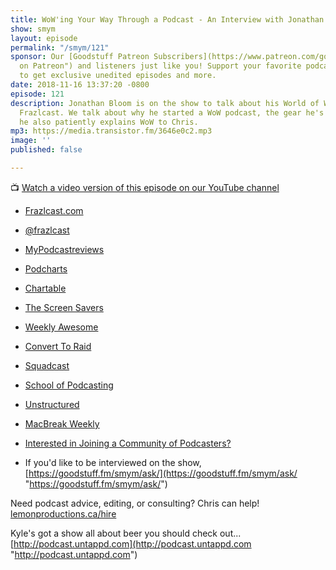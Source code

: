 ```yaml
---
title: WoW'ing Your Way Through a Podcast - An Interview with Jonathan Bloom
show: smym
layout: episode
permalink: "/smym/121"
sponsor: Our [Goodstuff Patreon Subscribers](https://www.patreon.com/goodstuff "Goodstuff
  on Patreon") and listeners just like you! Support your favorite podcasts directly
  to get exclusive unedited episodes and more.
date: 2018-11-16 13:37:20 -0800
episode: 121
description: Jonathan Bloom is on the show to talk about his World of Warcraft podcast,
  Frazlcast. We talk about why he started a WoW podcast, the gear he's using, and
  he also patiently explains WoW to Chris.
mp3: https://media.transistor.fm/3646e0c2.mp3
image: ''
published: false

---
```

📺 [Watch a video version of this episode on our YouTube channel](#)

* [Frazlcast.com](http://frazlcast.com)
* [@frazlcast](https://twitter.com/frazlcast)
* [MyPodcastreviews](https://mypodcastreviews.com)
* [Podcharts](https://podcharts.co)
* [Chartable](https://chartable.com)
* [The Screen Savers](https://en.wikipedia.org/wiki/The_Screen_Savers)
* [Weekly Awesome](https://weeklyawesome.com)
* [Convert To Raid](https://www.converttoraid.com)
* [Squadcast](https://squadcast.fm)
* [School of Podcasting](http://schoolofpodcasting.com)
* [Unstructured](https://unstructured.podbean.com)
* [MacBreak Weekly](https://twit.tv/shows/macbreak-weekly)

* [Interested in Joining a Community of Podcasters?](https://mailchi.mp/ad73a5bdfab5/podcasting)
* If you'd like to be interviewed on the show, [https://goodstuff.fm/smym/ask/](https://goodstuff.fm/smym/ask/ "https://goodstuff.fm/smym/ask/")

Need podcast advice, editing, or consulting? Chris can help! [lemonproductions.ca/hire](https://lemonproductions.ca/hire)

Kyle's got a show all about beer you should check out... [http://podcast.untappd.com](http://podcast.untappd.com "http://podcast.untappd.com")